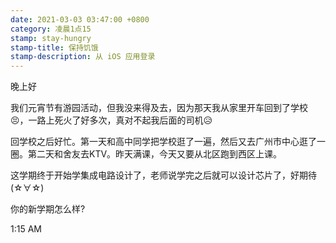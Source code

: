 ```yaml
---
date: 2021-03-03 03:47:00 +0800
category: 凌晨1点15
stamp: stay-hungry
stamp-title: 保持饥饿
stamp-description: 从 iOS 应用登录
---
```


<p>
晚上好

我们元宵节有游园活动，但我没来得及去，因为那天我从家里开车回到了学校😣，一路上死火了好多次，真对不起我后面的司机😥

回学校之后好忙。第一天和高中同学把学校逛了一遍，然后又去广州市中心逛了一圈。第二天和舍友去KTV。昨天满课，今天又要从北区跑到西区上课。

这学期终于开始学集成电路设计了，老师说学完之后就可以设计芯片了，好期待(☆∀☆)

你的新学期怎么样?

1:15 AM

</p>
